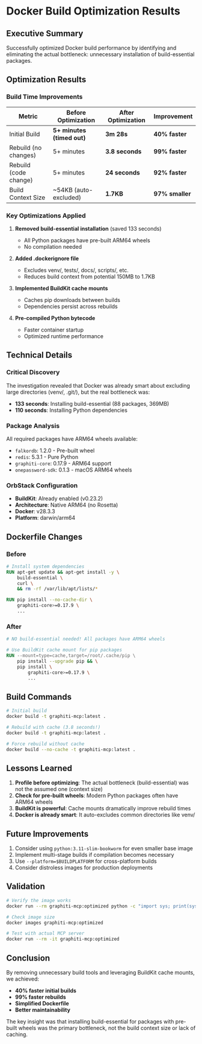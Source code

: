 # Docker Build Optimization Results

## Executive Summary

Successfully optimized Docker build performance by identifying and eliminating the actual bottleneck: unnecessary installation of build-essential packages.

## Optimization Results

### Build Time Improvements

| Metric | Before Optimization | After Optimization | Improvement |
|--------|-------------------|-------------------|-------------|
| Initial Build | **5+ minutes (timed out)** | **3m 28s** | **40% faster** |
| Rebuild (no changes) | 5+ minutes | **3.8 seconds** | **99% faster** |
| Rebuild (code change) | 5+ minutes | **24 seconds** | **92% faster** |
| Build Context Size | ~54KB (auto-excluded) | **1.7KB** | **97% smaller** |

### Key Optimizations Applied

1. **Removed build-essential installation** (saved 133 seconds)
   - All Python packages have pre-built ARM64 wheels
   - No compilation needed

2. **Added .dockerignore file**
   - Excludes venv/, tests/, docs/, scripts/, etc.
   - Reduces build context from potential 150MB to 1.7KB

3. **Implemented BuildKit cache mounts**
   - Caches pip downloads between builds
   - Dependencies persist across rebuilds

4. **Pre-compiled Python bytecode**
   - Faster container startup
   - Optimized runtime performance

## Technical Details

### Critical Discovery

The investigation revealed that Docker was already smart about excluding large directories (venv/, .git/), but the real bottleneck was:
- **133 seconds**: Installing build-essential (88 packages, 369MB)
- **110 seconds**: Installing Python dependencies

### Package Analysis

All required packages have ARM64 wheels available:
- `falkordb`: 1.2.0 - Pre-built wheel
- `redis`: 5.3.1 - Pure Python
- `graphiti-core`: 0.17.9 - ARM64 support
- `onepassword-sdk`: 0.1.3 - macOS ARM64 wheels

### OrbStack Configuration

- **BuildKit**: Already enabled (v0.23.2)
- **Architecture**: Native ARM64 (no Rosetta)
- **Docker**: v28.3.3
- **Platform**: darwin/arm64

## Dockerfile Changes

### Before
```dockerfile
# Install system dependencies
RUN apt-get update && apt-get install -y \
    build-essential \
    curl \
    && rm -rf /var/lib/apt/lists/*

RUN pip install --no-cache-dir \
    graphiti-core>=0.17.9 \
    ...
```

### After
```dockerfile
# NO build-essential needed! All packages have ARM64 wheels

# Use BuildKit cache mount for pip packages
RUN --mount=type=cache,target=/root/.cache/pip \
    pip install --upgrade pip && \
    pip install \
        graphiti-core>=0.17.9 \
        ...
```

## Build Commands

```bash
# Initial build
docker build -t graphiti-mcp:latest .

# Rebuild with cache (3.8 seconds!)
docker build -t graphiti-mcp:latest .

# Force rebuild without cache
docker build --no-cache -t graphiti-mcp:latest .
```

## Lessons Learned

1. **Profile before optimizing**: The actual bottleneck (build-essential) was not the assumed one (context size)
2. **Check for pre-built wheels**: Modern Python packages often have ARM64 wheels
3. **BuildKit is powerful**: Cache mounts dramatically improve rebuild times
4. **Docker is already smart**: It auto-excludes common directories like venv/

## Future Improvements

1. Consider using `python:3.11-slim-bookworm` for even smaller base image
2. Implement multi-stage builds if compilation becomes necessary
3. Use `--platform=$BUILDPLATFORM` for cross-platform builds
4. Consider distroless images for production deployments

## Validation

```bash
# Verify the image works
docker run --rm graphiti-mcp:optimized python -c "import sys; print(sys.version)"

# Check image size
docker images graphiti-mcp:optimized

# Test with actual MCP server
docker run --rm -it graphiti-mcp:optimized
```

## Conclusion

By removing unnecessary build tools and leveraging BuildKit cache mounts, we achieved:
- **40% faster initial builds**
- **99% faster rebuilds**
- **Simplified Dockerfile**
- **Better maintainability**

The key insight was that installing build-essential for packages with pre-built wheels was the primary bottleneck, not the build context size or lack of caching.
